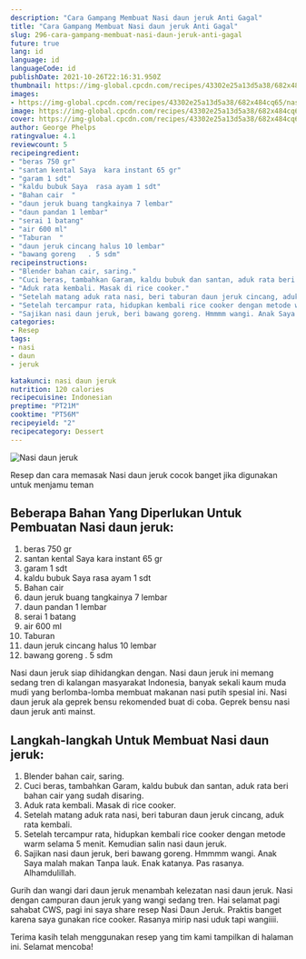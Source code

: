 ```yaml
---
description: "Cara Gampang Membuat Nasi daun jeruk Anti Gagal"
title: "Cara Gampang Membuat Nasi daun jeruk Anti Gagal"
slug: 296-cara-gampang-membuat-nasi-daun-jeruk-anti-gagal
future: true
lang: id
language: id
languageCode: id
publishDate: 2021-10-26T22:16:31.950Z 
thumbnail: https://img-global.cpcdn.com/recipes/43302e25a13d5a38/682x484cq65/nasi-daun-jeruk-foto-resep-utama.png
images:
- https://img-global.cpcdn.com/recipes/43302e25a13d5a38/682x484cq65/nasi-daun-jeruk-foto-resep-utama.png
image: https://img-global.cpcdn.com/recipes/43302e25a13d5a38/682x484cq65/nasi-daun-jeruk-foto-resep-utama.png
cover: https://img-global.cpcdn.com/recipes/43302e25a13d5a38/682x484cq65/nasi-daun-jeruk-foto-resep-utama.png
author: George Phelps
ratingvalue: 4.1
reviewcount: 5
recipeingredient:
- "beras 750 gr"
- "santan kental Saya  kara instant 65 gr"
- "garam 1 sdt"
- "kaldu bubuk Saya  rasa ayam 1 sdt"
- "Bahan cair  "
- "daun jeruk buang tangkainya 7 lembar"
- "daun pandan 1 lembar"
- "serai 1 batang"
- "air 600 ml"
- "Taburan  "
- "daun jeruk cincang halus 10 lembar"
- "bawang goreng   . 5 sdm"
recipeinstructions:
- "Blender bahan cair, saring."
- "Cuci beras, tambahkan Garam, kaldu bubuk dan santan, aduk rata beri bahan cair yang sudah disaring."
- "Aduk rata kembali. Masak di rice cooker."
- "Setelah matang aduk rata nasi, beri taburan daun jeruk cincang, aduk rata kembali."
- "Setelah tercampur rata, hidupkan kembali rice cooker dengan metode warm selama 5 menit. Kemudian salin nasi daun jeruk."
- "Sajikan nasi daun jeruk, beri bawang goreng. Hmmmm wangi. Anak Saya malah makan Tanpa lauk. Enak katanya. Pas rasanya. Alhamdulillah."
categories:
- Resep
tags:
- nasi
- daun
- jeruk

katakunci: nasi daun jeruk 
nutrition: 120 calories
recipecuisine: Indonesian
preptime: "PT21M"
cooktime: "PT56M"
recipeyield: "2"
recipecategory: Dessert
---
```



![Nasi daun jeruk](https://img-global.cpcdn.com/recipes/43302e25a13d5a38/682x484cq65/nasi-daun-jeruk-foto-resep-utama.png)

Resep dan cara memasak  Nasi daun jeruk cocok banget jika digunakan untuk menjamu teman

<!--inarticleads1-->

## Beberapa Bahan Yang Diperlukan Untuk Pembuatan Nasi daun jeruk:

1. beras 750 gr
1. santan kental Saya  kara instant 65 gr
1. garam 1 sdt
1. kaldu bubuk Saya  rasa ayam 1 sdt
1. Bahan cair  
1. daun jeruk buang tangkainya 7 lembar
1. daun pandan 1 lembar
1. serai 1 batang
1. air 600 ml
1. Taburan  
1. daun jeruk cincang halus 10 lembar
1. bawang goreng   . 5 sdm

Nasi daun jeruk siap dihidangkan dengan. Nasi daun jeruk ini memang sedang tren di kalangan masyarakat Indonesia, banyak sekali kaum muda mudi yang berlomba-lomba membuat makanan nasi putih spesial ini. Nasi daun jeruk ala geprek bensu rekomended buat di coba. Geprek bensu nasi daun jeruk anti mainst. 

<!--inarticleads2-->

## Langkah-langkah Untuk Membuat Nasi daun jeruk:

1. Blender bahan cair, saring.
1. Cuci beras, tambahkan Garam, kaldu bubuk dan santan, aduk rata beri bahan cair yang sudah disaring.
1. Aduk rata kembali. Masak di rice cooker.
1. Setelah matang aduk rata nasi, beri taburan daun jeruk cincang, aduk rata kembali.
1. Setelah tercampur rata, hidupkan kembali rice cooker dengan metode warm selama 5 menit. Kemudian salin nasi daun jeruk.
1. Sajikan nasi daun jeruk, beri bawang goreng. Hmmmm wangi. Anak Saya malah makan Tanpa lauk. Enak katanya. Pas rasanya. Alhamdulillah.


Gurih dan wangi dari daun jeruk menambah kelezatan nasi daun jeruk. Nasi dengan campuran daun jeruk yang wangi sedang tren. Hai selamat pagi sahabat CWS, pagi ini saya share resep Nasi Daun Jeruk. Praktis banget karena saya gunakan rice cooker. Rasanya mirip nasi uduk tapi wangiiii. 

Terima kasih telah menggunakan resep yang tim kami tampilkan di halaman ini. Selamat mencoba!
